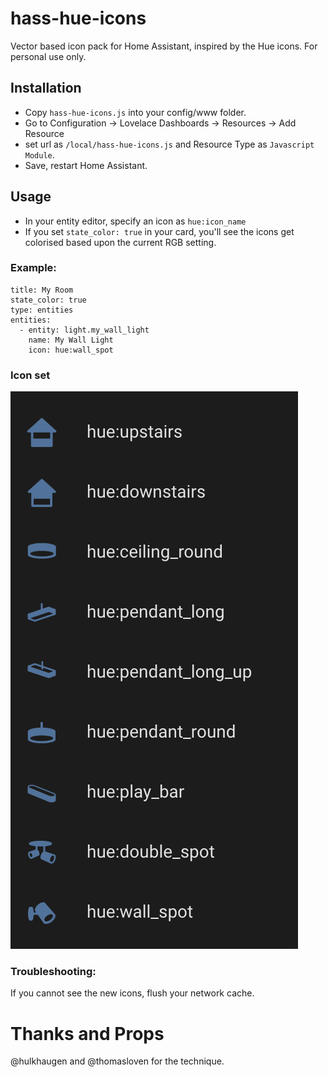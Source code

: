 # hass-hue-icons

Vector based icon pack for Home Assistant, inspired by the Hue icons. For personal use only.

## Installation

- Copy `hass-hue-icons.js` into your config/www folder.
- Go to Configuration -> Lovelace Dashboards -> Resources -> Add Resource
- set url as `/local/hass-hue-icons.js` and Resource Type as `Javascript Module`.
- Save, restart Home Assistant.

## Usage

- In your entity editor, specify an icon as `hue:icon_name` 
- If you set `state_color: true` in your card, you'll see the icons get colorised based upon the current RGB setting.

### Example:

```
title: My Room
state_color: true
type: entities
entities:
  - entity: light.my_wall_light
    name: My Wall Light
    icon: hue:wall_spot
```

### Icon set
![icon_preview](hue_icons.png)

### Troubleshooting:
If you cannot see the new icons, flush your network cache. 

# Thanks and Props
@hulkhaugen and @thomasloven for the technique.

